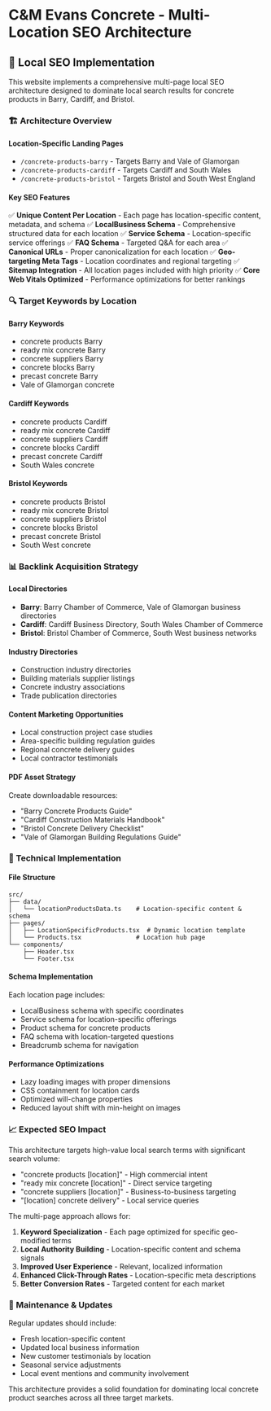 # C&M Evans Concrete - Multi-Location SEO Architecture

## 🎯 Local SEO Implementation

This website implements a comprehensive multi-page local SEO architecture designed to dominate local search results for concrete products in Barry, Cardiff, and Bristol.

### 🏗️ Architecture Overview

#### Location-Specific Landing Pages
- `/concrete-products-barry` - Targets Barry and Vale of Glamorgan
- `/concrete-products-cardiff` - Targets Cardiff and South Wales  
- `/concrete-products-bristol` - Targets Bristol and South West England

#### Key SEO Features
✅ **Unique Content Per Location** - Each page has location-specific content, metadata, and schema
✅ **LocalBusiness Schema** - Comprehensive structured data for each location
✅ **Service Schema** - Location-specific service offerings
✅ **FAQ Schema** - Targeted Q&A for each area
✅ **Canonical URLs** - Proper canonicalization for each location
✅ **Geo-targeting Meta Tags** - Location coordinates and regional targeting
✅ **Sitemap Integration** - All location pages included with high priority
✅ **Core Web Vitals Optimized** - Performance optimizations for better rankings

### 🔍 Target Keywords by Location

#### Barry Keywords
- concrete products Barry
- ready mix concrete Barry
- concrete suppliers Barry
- concrete blocks Barry
- precast concrete Barry
- Vale of Glamorgan concrete

#### Cardiff Keywords  
- concrete products Cardiff
- ready mix concrete Cardiff
- concrete suppliers Cardiff
- concrete blocks Cardiff
- precast concrete Cardiff
- South Wales concrete

#### Bristol Keywords
- concrete products Bristol
- ready mix concrete Bristol
- concrete suppliers Bristol
- concrete blocks Bristol
- precast concrete Bristol
- South West concrete

### 📊 Backlink Acquisition Strategy

#### Local Directories
- **Barry**: Barry Chamber of Commerce, Vale of Glamorgan business directories
- **Cardiff**: Cardiff Business Directory, South Wales Chamber of Commerce
- **Bristol**: Bristol Chamber of Commerce, South West business networks

#### Industry Directories
- Construction industry directories
- Building materials supplier listings
- Concrete industry associations
- Trade publication directories

#### Content Marketing Opportunities
- Local construction project case studies
- Area-specific building regulation guides
- Regional concrete delivery guides
- Local contractor testimonials

#### PDF Asset Strategy
Create downloadable resources:
- "Barry Concrete Products Guide" 
- "Cardiff Construction Materials Handbook"
- "Bristol Concrete Delivery Checklist"
- "Vale of Glamorgan Building Regulations Guide"

### 🚀 Technical Implementation

#### File Structure
```
src/
├── data/
│   └── locationProductsData.ts    # Location-specific content & schema
├── pages/
│   ├── LocationSpecificProducts.tsx  # Dynamic location template
│   └── Products.tsx               # Location hub page
└── components/
    ├── Header.tsx
    └── Footer.tsx
```

#### Schema Implementation
Each location page includes:
- LocalBusiness schema with specific coordinates
- Service schema for location-specific offerings  
- Product schema for concrete products
- FAQ schema with location-targeted questions
- Breadcrumb schema for navigation

#### Performance Optimizations
- Lazy loading images with proper dimensions
- CSS containment for location cards
- Optimized will-change properties
- Reduced layout shift with min-height on images

### 📈 Expected SEO Impact

This architecture targets high-value local search terms with significant search volume:
- "concrete products [location]" - High commercial intent
- "ready mix concrete [location]" - Direct service targeting
- "concrete suppliers [location]" - Business-to-business targeting
- "[location] concrete delivery" - Local service queries

The multi-page approach allows for:
1. **Keyword Specialization** - Each page optimized for specific geo-modified terms
2. **Local Authority Building** - Location-specific content and schema signals
3. **Improved User Experience** - Relevant, localized information
4. **Enhanced Click-Through Rates** - Location-specific meta descriptions
5. **Better Conversion Rates** - Targeted content for each market

### 🔧 Maintenance & Updates

Regular updates should include:
- Fresh location-specific content
- Updated local business information
- New customer testimonials by location
- Seasonal service adjustments
- Local event mentions and community involvement

This architecture provides a solid foundation for dominating local concrete product searches across all three target markets.